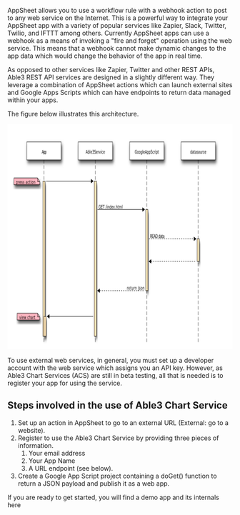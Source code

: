 AppSheet allows you to use a workflow rule with a webhook action to post to any web service on the Internet. This is a powerful way to integrate your AppSheet app with a variety of popular services like Zapier, Slack, Twitter, Twilio, and IFTTT among others. Currently AppSheet apps can use a webhook as a means of invoking a "fire and forget" operation using the web service. This means that a webhook cannot make dynamic changes to the app data which would change the behavior of the app in real time.

As opposed to other services like Zapier, Twitter and other REST APIs, Able3 REST API services are designed in a slightly different way. They leverage a combination of AppSheet actions which can launch external sites and Google Apps Scripts which can have endpoints to return data managed within your apps.

The figure below illustrates this architecture.

![Able3 Architecture](/images/callback-arch.png)

To use external web services, in general, you must set up a developer account with the web service which assigns you an API key. However, as Able3 Chart Services (ACS) are still in beta testing, all that is needed is to register your app for using the service.

## Steps involved in the use of Able3 Chart Service

1. Set up an action in AppSheet to go to an external URL (External: go to a website). 
2. Register to use the Able3 Chart Service by providing three pieces of information.
   1. Your email address
   2. Your App Name
   3. A URL endpoint (see below).
3. Create a Google App Script project containing a doGet() function to return a JSON payload and publish it as a web app.

If you are ready to get started, you will find a demo app and its internals here
